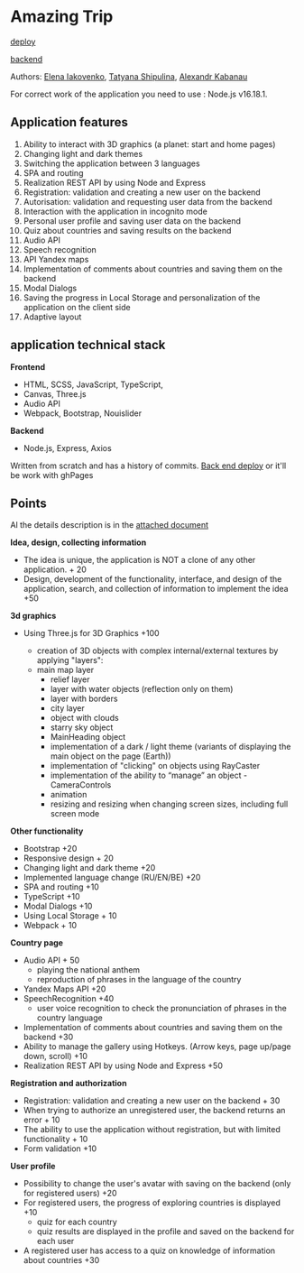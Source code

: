 # Amazing Trip

[deploy](https://alexkabanau.github.io/rsclone/)

[backend](https://github.com/AlexKabanau/backend-rs-clone)

Authors: [Elena Iakovenko](https://github.com/Elena-MyOne), [Tatyana Shipulina](https://github.com/shipu4ka), [Alexandr Kabanau](https://github.com/AlexKabanau)

For correct work of the application you need to use : Node.js v16.18.1.

## Application features

1. Ability to interact with 3D graphics (a planet: start and home pages)
2. Changing light and dark themes
3. Switching the application between 3 languages
4. SPA and routing
5. Realization REST API by using Node and Express
6. Registration: validation and creating a new user on the backend
7. Autorisation: validation and requesting user data from the backend
8. Interaction with the application in incognito mode
9. Personal user profile and saving user data on the backend
10. Quiz about countries and saving results on the backend
11. Audio API
12. Speech recognition
13. API Yandex maps
14. Implementation of comments about countries and saving them on the backend
15. Modal Dialogs
16. Saving the progress in Local Storage and personalization of the application on the client side
17. Adaptive layout

## application technical stack

**Frontend**

- HTML, SCSS, JavaScript, TypeScript,
- Canvas, Three.js
- Audio API
- Webpack, Bootstrap, Nouislider

**Backend**

- Node.js, Express, Axios

Written from scratch and has a history of commits.
[Back end deploy](https://backend-rs-clone-production.up.railway.app) or it'll be work with ghPages

## Points

Al the details description is in the [attached document](https://docs.google.com/document/d/1_lHzRY1oB0uAsF_Em5mHCKbSacuHeFOwhPqNtWfah2M/edit)

**Idea, design, collecting information**

- The idea is unique, the application is NOT a clone of any other application. + 20
- Design, development of the functionality, interface, and design of the application, search, and collection of information to implement the idea +50

**3d graphics**

- Using Three.js for 3D Graphics +100

  - creation of 3D objects with complex internal/external textures by applying "layers":
  - main map layer
    - relief layer
    - layer with water objects (reflection only on them)
    - layer with borders
    - city layer
    - object with clouds
    - starry sky object
    - MainHeading object
    - implementation of a dark / light theme (variants of displaying the main object on the page (Earth))
    - implementation of "clicking" on objects using RayCaster
    - implementation of the ability to “manage” an object - CameraControls
    - animation
    - resizing and resizing when changing screen sizes, including full screen mode

**Other functionality**

- Bootstrap +20
- Responsive design + 20
- Changing light and dark theme +20
- Implemented language change (RU/EN/BE) +20
- SPA and routing +10
- TypeScript +10
- Modal Dialogs +10
- Using Local Storage + 10
- Webpack + 10

**Country page**

- Audio API + 50
  - playing the national anthem
  - reproduction of phrases in the language of the country
- Yandex Maps API +20
- SpeechRecognition +40
  - user voice recognition to check the pronunciation of phrases in the country language
- Implementation of comments about countries and saving them on the backend +30
- Ability to manage the gallery using Hotkeys. (Arrow keys, page up/page down, scroll) +10
- Realization REST API by using Node and Express +50

**Registration and authorization**

- Registration: validation and creating a new user on the backend + 30
- When trying to authorize an unregistered user, the backend returns an error + 10
- The ability to use the application without registration, but with limited functionality + 10
- Form validation +10

**User profile**

- Possibility to change the user's avatar with saving on the backend (only for registered users) +20
- For registered users, the progress of exploring countries is displayed +10
  - quiz for each country
  - quiz results are displayed in the profile and saved on the backend for each user
- A registered user has access to a quiz on knowledge of information about countries +30
